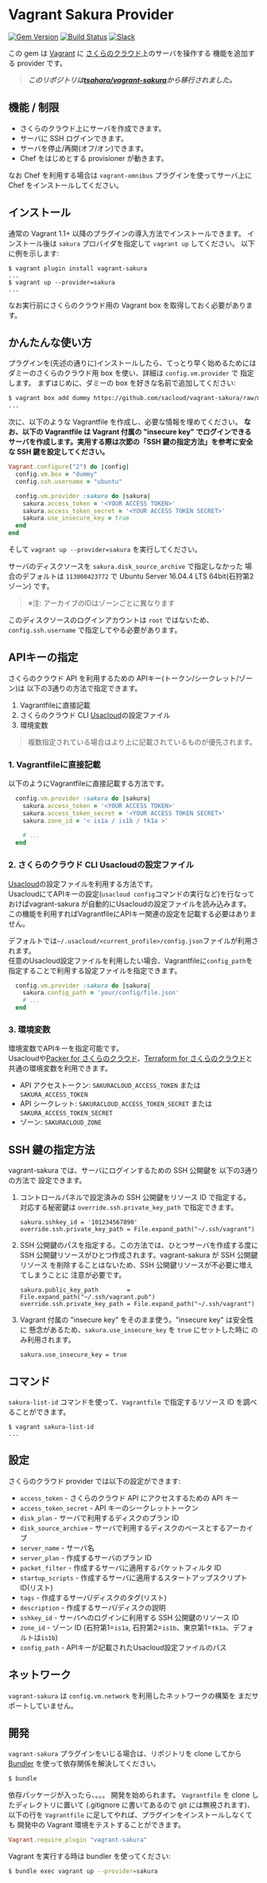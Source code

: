 # Vagrant Sakura Provider

[![Gem Version](https://badge.fury.io/rb/vagrant-sakura.png)](http://badge.fury.io/rb/vagrant-sakura)
[![Build Status](https://travis-ci.org/sacloud/vagrant-sakura.svg?branch=master)](https://travis-ci.org/sacloud/vagrant-sakura)
[![Slack](https://slack.usacloud.jp/badge.svg)](https://slack.usacloud.jp/)  

この gem は [Vagrant](http://www.vagrantup.com) に
[さくらのクラウド](http://cloud.sakura.ad.jp)上のサーバを操作する
機能を追加する provider です。

> __*このリポジトリは[tsahara/vagrant-sakura](https://github.com/tsahara/vagrant-sakura)から移行されました。*__

## 機能 / 制限

* さくらのクラウド上にサーバを作成できます。
* サーバに SSH ログインできます。
* サーバを停止/再開(オフ/オン)できます。
* Chef をはじめとする provisioner が動きます。

なお Chef を利用する場合は `vagrant-omnibus` プラグインを使ってサーバ上に
Chef をインストールしてください。

## インストール

通常の Vagrant 1.1+ 以降のプラグインの導入方法でインストールできます。
インストール後は `sakura` プロバイダを指定して `vagrant up` してください。
以下に例を示します:

```
$ vagrant plugin install vagrant-sakura
...
$ vagrant up --provider=sakura
...
```

なお実行前にさくらのクラウド用の Vagrant box を取得しておく必要があります。

## かんたんな使い方

プラグインを(先述の通りに)インストールしたら、てっとり早く始めるためには
ダミーのさくらのクラウド用 box を使い、詳細は `config.vm.provider` で
指定します。
まずはじめに、ダミーの box を好きな名前で追加してください:

```sh
$ vagrant box add dummy https://github.com/sacloud/vagrant-sakura/raw/master/dummy.box
...
```

次に、以下のような Vagrantfile を作成し、必要な情報を埋めてください。
**なお、以下の Vagrantfile は Vagrant 付属の "insecure key" でログインできる
サーバを作成します。実用する際は次節の「SSH 鍵の指定方法」を参考に安全な
SSH 鍵を設定してください。**

```Ruby
Vagrant.configure("2") do |config|
  config.vm.box = "dummy"
  config.ssh.username = "ubuntu"

  config.vm.provider :sakura do |sakura|
    sakura.access_token = '<YOUR ACCESS TOKEN>'
    sakura.access_token_secret = '<YOUR ACCESS TOKEN SECRET>'
    sakura.use_insecure_key = true
  end
end
```

そして ``vagrant up --provider=sakura`` を実行してください。

サーバのディスクソースを ``sakura.disk_source_archive`` で指定しなかった
場合のデフォルトは ``113000423772`` で
Ubuntu Server 16.04.4 LTS 64bit(石狩第2ゾーン)
です。

> ※注: アーカイブのIDはゾーンごとに異なります

このディスクソースのログインアカウントは ``root`` ではないため、
``config.ssh.username`` で指定してやる必要があります。

## APIキーの指定

さくらのクラウド API を利用するための APIキー(トークン/シークレット/ゾーン)は 以下の3通りの方法で指定できます。

 1. Vagrantfileに直接記載
 2. さくらのクラウド CLI [Usacloud](https://github.com/sacloud/usacloud)の設定ファイル
 3. 環境変数

> 複数指定されている場合はより上に記載されているものが優先されます。

### 1. Vagrantfileに直接記載

以下のようにVagrantfileに直接記載する方法です。

```Ruby
  config.vm.provider :sakura do |sakura|
    sakura.access_token = '<YOUR ACCESS TOKEN>'
    sakura.access_token_secret = '<YOUR ACCESS TOKEN SECRET>'
    sakura.zone_id = '< is1a / is1b / tk1a >'
    
    # ...
  end
```

### 2. さくらのクラウド CLI Usacloudの設定ファイル

[Usacloud](https://github.com/sacloud/usacloud)の設定ファイルを利用する方法です。  
UsacloudにてAPIキーの設定(`usacloud config`コマンドの実行など)を行なっておけばvagrant-sakura が自動的にUsacloudの設定ファイルを読み込みます。
この機能を利用すればVagrantfileにAPIキー関連の設定を記載する必要はありません。

デフォルトでは`~/.usacloud/<current_profile>/config.json`ファイルが利用されます。  
任意のUsacloud設定ファイルを利用したい場合、Vagrantfileに`config_path`を指定することで利用する設定ファイルを指定できます。

```Ruby
  config.vm.provider :sakura do |sakura|
    sakura.config_path = 'your/config/file.json'
    # ...
  end
```

### 3. 環境変数

環境変数でAPIキーを指定可能です。  
Usacloudや[Packer for さくらのクラウド](https://github.com/sacloud/packer-builder-sakuracloud)、[Terraform for さくらのクラウド](https://github.com/sacloud/terraform-provider-sakuracloud)と共通の環境変数を利用できます。  

- API アクセストークン: `SAKURACLOUD_ACCESS_TOKEN` または `SAKURA_ACCESS_TOKEN`
- API シークレット: `SAKURACLOUD_ACCESS_TOKEN_SECRET` または `SAKURA_ACCESS_TOKEN_SECRET`
- ゾーン: `SAKURACLOUD_ZONE`

## SSH 鍵の指定方法

vagrant-sakura では、サーバにログインするための SSH 公開鍵を 以下の3通りの方法で
設定できます。

 1. コントロールパネルで設定済みの SSH 公開鍵をリソース ID で指定する。
    対応する秘密鍵は ``override.ssh.private_key_path`` で指定できます。
    ```
    sakura.sshkey_id = '101234567890'
    override.ssh.private_key_path = File.expand_path("~/.ssh/vagrant")
    ```

 2. SSH 公開鍵のパスを指定する。この方法では、ひとつサーバを作成する度に SSH
    公開鍵リソースがひとつ作成されます。vagrant-sakura が SSH 公開鍵リソース
    を削除することはないため、SSH 公開鍵リソースが不必要に増えてしまうことに
    注意が必要です。
    ```
    sakura.public_key_path        = File.expand_path("~/.ssh/vagrant.pub")
    override.ssh.private_key_path = File.expand_path("~/.ssh/vagrant")
    ```

 3. Vagrant 付属の "insecure key" をそのまま使う。"insecure key" は安全性に
    懸念があるため、``sakura.use_insecure_key`` を `true` にセットした時に
    のみ利用されます。
    ```
    sakura.use_insecure_key = true
    ```


## コマンド
`sakura-list-id` コマンドを使って、`Vagrantfile` で指定するリソース ID
を調べることができます。
```
$ vagrant sakura-list-id
...
```

## 設定

さくらのクラウド provider では以下の設定ができます:

- ``access_token`` - さくらのクラウド API にアクセスするための API キー
- ``access_token_secret`` - API キーのシークレットトークン
- ``disk_plan`` - サーバで利用するディスクのプラン ID
- ``disk_source_archive`` - サーバで利用するディスクのベースとするアーカイブ
- ``server_name`` - サーバ名
- ``server_plan`` - 作成するサーバのプラン ID
- ``packet_filter`` - 作成するサーバに適用するパケットフィルタ ID
- ``startup_scripts`` - 作成するサーバに適用するスタートアップスクリプト ID(リスト)
- ``tags`` - 作成するサーバ/ディスクのタグ(リスト)
- ``description`` - 作成するサーバ/ディスクの説明
- ``sshkey_id`` - サーバへのログインに利用する SSH 公開鍵のリソース ID
- ``zone_id`` - ゾーン ID (石狩第1=`is1a`, 石狩第2=`is1b`、東京第1=`tk1a`、デフォルトは`is1b`)
- ``config_path`` - APIキーが記載されたUsacloud設定ファイルのパス

## ネットワーク
``vagrant-sakura`` は ``config.vm.network`` を利用したネットワークの構築を
まだサポートしていません。

## 開発

``vagrant-sakura`` プラグインをいじる場合は、リポジトリを clone してから
[Bundler](http://gembundler.com/) を使って依存関係を解決してください。
```sh
$ bundle
```
依存パッケージが入ったら、。。。
開発を始められます。
``Vagrantfile`` を clone したディレクトリに置いて
(.gitignore に書いてあるので git には無視されます)、
以下の行を ``Vagrantfile`` に足してやれば、プラグインをインストールしなくても
開発中の Vagrant 環境をテストすることができます。
```Ruby
Vagrant.require_plugin "vagrant-sakura"
```

Vagrant を実行する時は bundler を使ってください:
```sh
$ bundle exec vagrant up --provider=sakura
```
